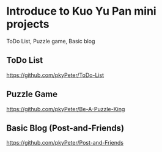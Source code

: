 # Introduce to Kuo Yu Pan mini projects
ToDo List, Puzzle game, Basic blog

## ToDo List
https://github.com/pkyPeter/ToDo-List

## Puzzle Game
https://github.com/pkyPeter/Be-A-Puzzle-King

## Basic Blog (Post-and-Friends)
https://github.com/pkyPeter/Post-and-Friends
